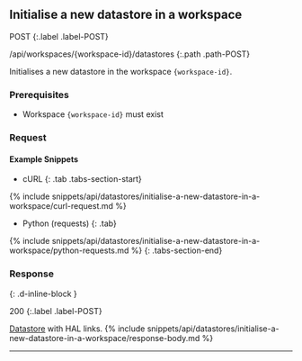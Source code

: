 ## Initialise a new datastore in a workspace

POST
{:.label .label-POST}

/api/workspaces/{workspace-id}/datastores
{:.path .path-POST}

Initialises a new datastore in the workspace `{workspace-id}`.

### Prerequisites
- Workspace `{workspace-id}` must exist

### Request
#### Example Snippets
- cURL
{: .tab .tabs-section-start}

{% include snippets/api/datastores/initialise-a-new-datastore-in-a-workspace/curl-request.md %}

- Python (requests)
{: .tab}

{% include snippets/api/datastores/initialise-a-new-datastore-in-a-workspace/python-requests.md %}
{: .tabs-section-end}

### Response
{: .d-inline-block }

200
{:.label .label-POST}

[Datastore](#datastore) with HAL links.
{% include snippets/api/datastores/initialise-a-new-datastore-in-a-workspace/response-body.md %}

---
